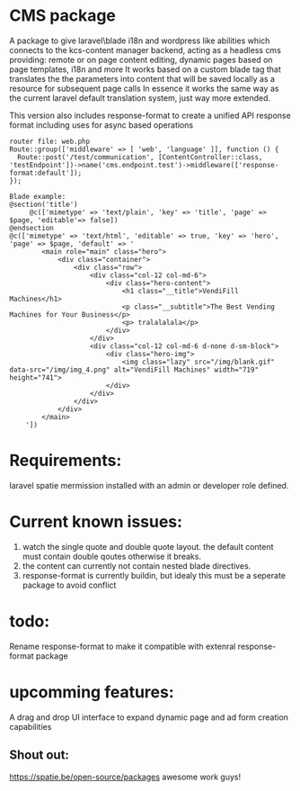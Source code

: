 # CMS package 
A package to give laravel\blade i18n and wordpress like abilities which connects to the kcs-content manager backend, acting as a headless cms
  providing: remote or on page content editing, dynamic pages based on page templates, i18n and more
It works based on a custom blade tag that translates the the parameters into content that will be saved locally as a resource for subsequent page calls
In essence it works the same way as the current laravel default translation system, just way more extended. 
  
This version also includes response-format to create a unified API response format including uses for async based operations

```
router file: web.php
Route::group(['middleware' => [ 'web', 'language' ]], function () {
  Route::post('/test/communication', [ContentController::class, 'testEndpoint'])->name('cms.endpoint.test')->middleware(['response-format:default']);
});
```


```
Blade example:
@section('title')
     @c(['mimetype' => 'text/plain', 'key' => 'title', 'page' => $page, 'editable'=> false])
@endsection
@c(['mimetype' => 'text/html', 'editable' => true, 'key' => 'hero', 'page' => $page, 'default' => '
        <main role="main" class="hero">
            <div class="container">
                <div class="row">
                    <div class="col-12 col-md-6">
                        <div class="hero-content">
                            <h1 class="__title">VendiFill Machines</h1>
                            <p class="__subtitle">The Best Vending Machines for Your Business</p>
                            <p> tralalalala</p>
                        </div>
                    </div>
                    <div class="col-12 col-md-6 d-none d-sm-block">
                        <div class="hero-img">
                            <img class="lazy" src="/img/blank.gif" data-src="/img/img_4.png" alt="VendiFill Machines" width="719" height="741">
                        </div>
                    </div>
                </div>
            </div>
        </main>
    '])
```
# Requirements: 

laravel spatie mermission installed with an admin or developer role defined.


# Current known issues:

1. watch the single quote and double quote layout. the default content must contain double qoutes otherwise it breaks.
2. the content can currently not contain nested blade directives.
3. response-format is currently buildin, but idealy this must be a seperate package to avoid conflict


# todo: 

Rename response-format to make it compatible with extenral response-format package


# upcomming features:

A drag and drop UI interface to expand dynamic page and ad form creation capabilities



## Shout out:
https://spatie.be/open-source/packages
awesome work guys!
